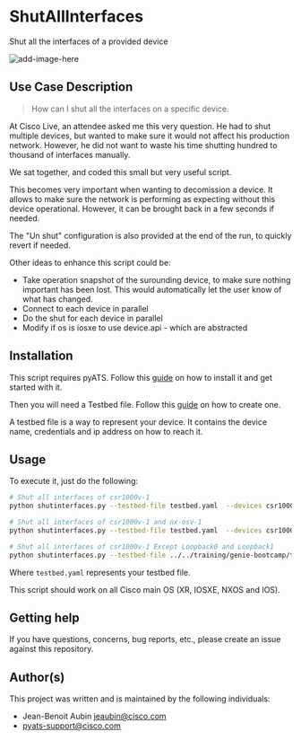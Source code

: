 # ShutAllInterfaces

Shut all the interfaces of a provided device

![add-image-here]()
 
## Use Case Description

> How can I shut all the interfaces on a specific device.

At Cisco Live, an attendee asked me this very question. He had to shut multiple devices, but wanted to make sure it would not affect his production network. However, he did not want to waste his time shutting hundred to thousand of interfaces manually.

We sat together, and coded this small but very useful script.

This becomes very important when wanting to decomission a device. It allows to make sure the network is performing as expecting without this device operational. However, it can be brought back in a few seconds if needed.

The "Un shut" configuration is also provided at the end of the run, to quickly revert if needed.


Other ideas to enhance this script could be:

* Take operation snapshot of the surounding device, to make sure nothing important has been lost. This would automatically let the user know of what has changed.
* Connect to each device in parallel
* Do the shut for each device in parallel
* Modify if os is iosxe to use device.api - which are abstracted

## Installation

This script requires pyATS. Follow this [guide](https://developer.cisco.com/docs/pyats-getting-started/) on how to install it and get started with it.

Then you will need a Testbed file. Follow this [guide](https://pubhub.devnetcloud.com/media/pyats-getting-started/docs/quickstart/manageconnections.html#) on how to create one.

A testbed file is a way to represent your device. It contains the device name, credentials and ip address on how to reach it.

## Usage

To execute it, just do the following:

```bash
# Shut all interfaces of csr1000v-1
python shutinterfaces.py --testbed-file testbed.yaml  --devices csr1000v-1

# Shut all interfaces of csr1000v-1 and nx-osv-1
python shutinterfaces.py --testbed-file testbed.yaml  --devices csr1000v-1 nx-osv-1

# Shut all interfaces of csr1000v-1 Except Loopback0 and Loopback1
python shutinterfaces.py --testbed-file ../../training/genie-bootcamp/tb.yaml  --devices csr1000v-1 --exclude csr1000v-1:Loopback0,Loopback1
```

Where `testbed.yaml` represents your testbed file.

This script should work on all Cisco main OS (XR, IOSXE, NXOS and IOS).

## Getting help

If you have questions, concerns, bug reports, etc., please create an issue against this repository.

## Author(s)

This project was written and is maintained by the following individuals:

* Jean-Benoit Aubin <jeaubin@cisco.com>
* pyats-support@cisco.com
